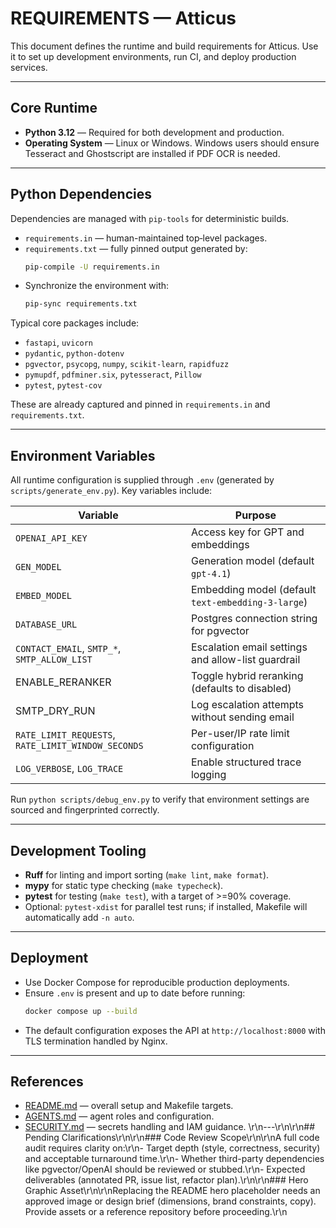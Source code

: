# REQUIREMENTS — Atticus

This document defines the runtime and build requirements for Atticus.
Use it to set up development environments, run CI, and deploy production services.

---

## Core Runtime

* **Python 3.12** — Required for both development and production.
* **Operating System** — Linux or Windows. Windows users should ensure Tesseract and Ghostscript are installed if PDF OCR is needed.

---

## Python Dependencies

Dependencies are managed with `pip-tools` for deterministic builds.

* `requirements.in` — human-maintained top‑level packages.
* `requirements.txt` — fully pinned output generated by:
  ```bash
  pip-compile -U requirements.in
  ```
* Synchronize the environment with:
  ```bash
  pip-sync requirements.txt
  ```

Typical core packages include:
* `fastapi`, `uvicorn`
* `pydantic`, `python-dotenv`
* `pgvector`, `psycopg`, `numpy`, `scikit-learn`, `rapidfuzz`
* `pymupdf`, `pdfminer.six`, `pytesseract`, `Pillow`
* `pytest`, `pytest-cov`

These are already captured and pinned in `requirements.in` and `requirements.txt`.

---

## Environment Variables

All runtime configuration is supplied through `.env` (generated by `scripts/generate_env.py`).
Key variables include:

| Variable | Purpose |
|----------|--------|
| `OPENAI_API_KEY` | Access key for GPT and embeddings |
| `GEN_MODEL` | Generation model (default `gpt-4.1`) |
| `EMBED_MODEL` | Embedding model (default `text-embedding-3-large`) |
| `DATABASE_URL` | Postgres connection string for pgvector |
| `CONTACT_EMAIL`, `SMTP_*`, `SMTP_ALLOW_LIST` | Escalation email settings and allow-list guardrail |
| ENABLE_RERANKER | Toggle hybrid reranking (defaults to disabled) |
| SMTP_DRY_RUN | Log escalation attempts without sending email |
| `RATE_LIMIT_REQUESTS`, `RATE_LIMIT_WINDOW_SECONDS` | Per-user/IP rate limit configuration |
| `LOG_VERBOSE`, `LOG_TRACE` | Enable structured trace logging |

Run `python scripts/debug_env.py` to verify that environment settings are sourced and fingerprinted correctly.

---

## Development Tooling

* **Ruff** for linting and import sorting (`make lint`, `make format`).
* **mypy** for static type checking (`make typecheck`).
* **pytest** for testing (`make test`), with a target of >=90% coverage.
* Optional: `pytest-xdist` for parallel test runs; if installed, Makefile will automatically add `-n auto`.

---

## Deployment

* Use Docker Compose for reproducible production deployments.
* Ensure `.env` is present and up to date before running:
  ```bash
  docker compose up --build
  ```
* The default configuration exposes the API at `http://localhost:8000` with TLS termination handled by Nginx.

---

## References

* [README.md](README.md) — overall setup and Makefile targets.
* [AGENTS.md](AGENTS.md) — agent roles and configuration.
* [SECURITY.md](SECURITY.md) — secrets handling and IAM guidance.
\r\n---\r\n\r\n## Pending Clarifications\r\n\r\n### Code Review Scope\r\n\r\nA full code audit requires clarity on:\r\n- Target depth (style, correctness, security) and acceptable turnaround time.\r\n- Whether third-party dependencies like pgvector/OpenAI should be reviewed or stubbed.\r\n- Expected deliverables (annotated PR, issue list, refactor plan).\r\n\r\n### Hero Graphic Asset\r\n\r\nReplacing the README hero placeholder needs an approved image or design brief (dimensions, brand constraints, copy). Provide assets or a reference repository before proceeding.\r\n



